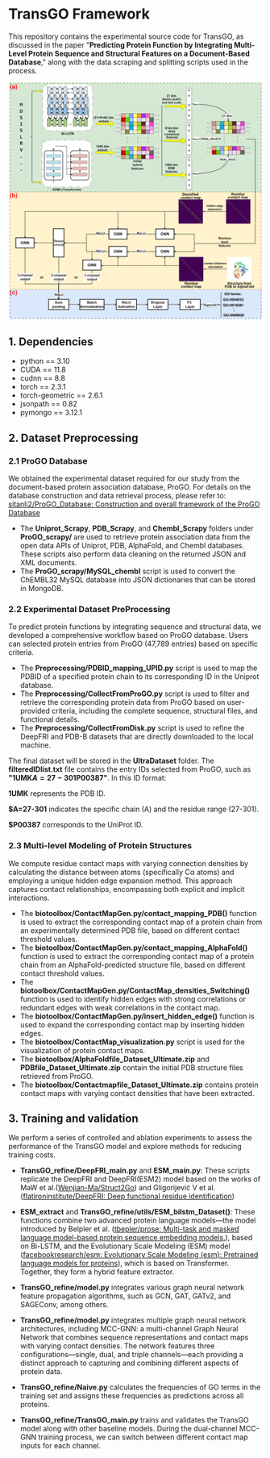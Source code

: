 # TransGO Framework

This repository contains the experimental source code for TransGO, as discussed in the paper "**Predicting Protein Function by Integrating Multi-Level Protein Sequence and Structural Features on a Document-Based Database**," along with the data scraping and splitting scripts used in the process.



<img src="TransGO_refine3_eng.png">



## 1. Dependencies

- python == 3.10
- CUDA == 11.8
- cudnn == 8.8
- torch == 2.3.1
- torch-geometric == 2.6.1
- jsonpath == 0.82
- pymongo == 3.12.1



## 2. Dataset Preprocessing

### 2.1 ProGO Database

We obtained the experimental dataset required for our study from the document-based protein association database, ProGO. For details on the database construction and data retrieval process, please refer to: [sitanli2/ProGO_Database: Construction and overall framework of the ProGO Database](https://github.com/sitanli2/ProGO_Database)

- The **Uniprot_Scrapy**, **PDB_Scrapy**, and **Chembl_Scrapy** folders under **ProGO_scrapy/** are used to retrieve protein association data from the open data APIs of Uniprot, PDB, AlphaFold, and Chembl databases. These scripts also perform data cleaning on the returned JSON and XML documents.
- The **ProGO_scrapy/MySQL_chembl** script is used to convert the ChEMBL32 MySQL database into JSON dictionaries that can be stored in MongoDB.

### 2.2 Experimental Dataset PreProcessing

To predict protein functions by integrating sequence and structural data, we developed a comprehensive workflow based on ProGO database. Users can selected protein entries from ProGO (47,789 entries) based on specific criteria.

- The **Preprocessing/PDBID_mapping_UPID.py** script is used to map the PDBID of a specified protein chain to its corresponding ID in the Uniprot database.
- The **Preprocessing/CollectFromProGO.py** script is used to filter and retrieve the corresponding protein data from ProGO based on user-provided criteria, including the complete sequence, structural files, and functional details.
- The **Preprocessing/CollectFromDisk.py** script is used to refine the DeepFRI and PDB-B datasets that are directly downloaded to the local machine.

The final dataset will be stored in the **UltraDataset** folder. The **filteredIDlist.txt** file contains the entry IDs selected from ProGO, such as **"1UMK$A=27-301$P00387"**. In this ID format:

**1UMK** represents the PDB ID.

**$A=27-301** indicates the specific chain (A) and the residue range (27-301).

**$P00387** corresponds to the UniProt ID.

### 2.3 **Multi-level** Modeling of Protein Structures

We compute residue contact maps with varying connection densities by calculating the distance between atoms (specifically Cα atoms) and employing a unique hidden edge expansion method. This approach captures contact relationships, encompassing both explicit and implicit interactions.

- The **biotoolbox/ContactMapGen.py/contact_mapping_PDB()** function is used to extract the corresponding contact map of a protein chain from an experimentally determined PDB file, based on different contact threshold values.
- The **biotoolbox/ContactMapGen.py/contact_mapping_AlphaFold()** function is used to extract the corresponding contact map of a protein chain from an AlphaFold-predicted structure file, based on different contact threshold values.
- The **biotoolbox/ContactMapGen.py/ContactMap_densities_Switching()** function is used to identify hidden edges with strong correlations or redundant edges with weak correlations in the contact map.
- The **biotoolbox/ContactMapGen.py/insert_hidden_edge()** function is used to expand the corresponding contact map by inserting hidden edges.
- The **biotoolbox/ContactMap_visualization.py** script is used for the visualization of protein contact maps.
- The **biotoolbox/AlphaFoldfile_Dataset_Ultimate.zip** and **PDBfile_Dataset_Ultimate.zip** contain the initial PDB structure files retrieved from ProGO.
- The **biotoolbox/Contactmapfile_Dataset_Ultimate.zip** contains protein contact maps with varying contact densities that have been extracted.



## 3. Training and validation

We perform a series of controlled and ablation experiments to assess the performance of the TransGO model and explore methods for reducing training costs.

- **TransGO_refine/DeepFRI_main.py** and **ESM_main.py**: These scripts replicate the DeepFRI and DeepFRI(ESM2) model based on the works of MaW et al.([Wenjian-Ma/Struct2Go](https://github.com/Wenjian-Ma/Struct2Go)) and Gligorijević V et al.([flatironinstitute/DeepFRI: Deep functional residue identification](https://github.com/flatironinstitute/DeepFRI))

- **ESM_extract** and **TransGO_refine/utils/ESM_bilstm_Dataset()**: These functions combine two advanced protein language models—the model introduced by Belpler et al. ([tbepler/prose: Multi-task and masked language model-based protein sequence embedding models.](https://github.com/tbepler/prose?tab=readme-ov-file)), based on Bi-LSTM, and the Evolutionary Scale Modeling (ESM) model ([facebookresearch/esm: Evolutionary Scale Modeling (esm): Pretrained language models for proteins](https://github.com/facebookresearch/esm?tab=readme-ov-file#available-models)), which is based on Transformer. Together, they form a hybrid feature extractor.

- **TransGO_refine/model.py** integrates various graph neural network feature propagation algorithms, such as GCN, GAT, GATv2, and SAGEConv, among others.

- **TransGO_refine/model.py** integrates multiple graph neural network architectures, including MCC-GNN: a multi-channel Graph Neural Network that combines sequence representations and contact maps with varying contact densities. The network features three configurations—single, dual, and triple channels—each providing a distinct approach to capturing and combining different aspects of protein data.

- **TransGO_refine/Naive.py** calculates the frequencies of GO terms in the training set and assigns these frequencies as predictions across all proteins.

- **TransGO_refine/TransGO_main.py** trains and validates the TransGO model along with other baseline models. During the dual-channel MCC-GNN training process, we can switch between different contact map inputs for each channel.

  






























